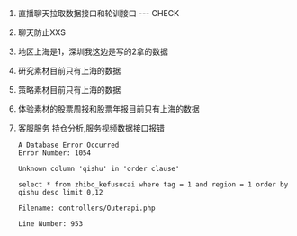 1. 直播聊天拉取数据接口和轮训接口 --- CHECK




1. 聊天防止XXS

1. 地区上海是1，深圳我这边是写的2拿的数据
2. 研究素材目前只有上海的数据
3. 策略素材目前只有上海的数据
4. 体验素材的股票周报和股票年报目前只有上海的数据
5. 客服服务 持仓分析,服务视频数据接口报错
    ```
    A Database Error Occurred
    Error Number: 1054
    
    Unknown column 'qishu' in 'order clause'
    
    select * from zhibo_kefusucai where tag = 1 and region = 1 order by qishu desc limit 0,12
    
    Filename: controllers/Outerapi.php
    
    Line Number: 953
    ```
